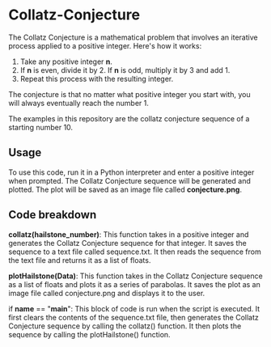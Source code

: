 # Collatz-Conjecture

The Collatz Conjecture is a mathematical problem that involves an iterative process applied to a positive integer. Here's how it works:

1. Take any positive integer **n**.
2. If **n** is even, divide it by 2. If **n** is odd, multiply it by 3 and add 1.
3. Repeat this process with the resulting integer.

The conjecture is that no matter what positive integer you start with, you will always eventually reach the number 1.

The examples in this repository are the collatz conjecture sequence of a starting number 10.

## Usage

To use this code, run it in a Python interpreter and enter a positive integer when prompted. The Collatz Conjecture sequence will be generated and plotted. The plot will be saved as an image file called **conjecture.png**.

## Code breakdown

**collatz(hailstone_number)**: This function takes in a positive integer and generates the Collatz Conjecture sequence for that integer. It saves the sequence to a text file called sequence.txt. It then reads the sequence from the text file and returns it as a list of floats.

**plotHailstone(Data)**: This function takes in the Collatz Conjecture sequence as a list of floats and plots it as a series of parabolas. It saves the plot as an image file called conjecture.png and displays it to the user.

if __name__ == "__main__": This block of code is run when the script is executed. It first clears the contents of the sequence.txt file, then generates the Collatz Conjecture sequence by calling the collatz() function. It then plots the sequence by calling the plotHailstone() function.
